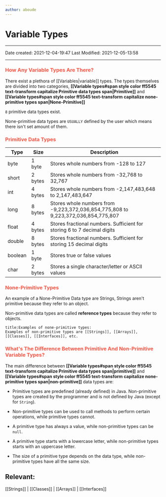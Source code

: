 ```yaml
---
author: aboude
---
```

# Variable Types

---

Date created: 2021-12-04-19:47
Last Modified: 2021-12-05-13:58

---

### <span style="color: #ff5545;text-transform: capitalize;">How any variable types are there?</span>
There exist a plethora of [[Variables|variable]] types. The types themselves are divided into two categories, **[[Variable types#span style color ff5545 text-transform capitalize Primitive data types span|Primitive]]** and **[[Variable types#span style color ff5545 text-transform capitalize none-primitive types span|None-Primitive]]** 

`8` primitive data types exist.

None-primitive data types are `USUALLY` defined by the user which means there isn't set amount of them.

### <span style="color: #ff5545;text-transform: capitalize;">Primitive data types</span>
| Type    | Size    | Description                                                                       |
| ------- | ------- | --------------------------------------------------------------------------------- |
| byte    | 1 byte  | Stores whole numbers from -128 to 127                                             |
| short   | 2 bytes | Stores whole numbers from -32,768 to 32,767                                       |
| int     | 4 bytes | Stores whole numbers from -2,147,483,648 to 2,147,483,647                         |
| long    | 8 bytes | Stores whole numbers from -9,223,372,036,854,775,808 to 9,223,372,036,854,775,807 |
| float   | 4 bytes | Stores fractional numbers. Sufficient for storing 6 to 7 decimal digits           |
| double  | 8 bytes | Stores fractional numbers. Sufficient for storing 15 decimal digits               |
| boolean | 1 byte  | Stores true or false values                                                       |
| char    | 2 bytes | Stores a single character/letter or ASCII values                                  |

### <span style="color: #ff5545;text-transform: capitalize;"> none-primitive types</span>
An example of a None-Primitive Data type are Strings, Strings aren't primitive because they refer to an object.

Non-primitive data types are called **reference types** because they refer to objects.

```ad-example
title:Examples of none-primitive types:
Examples of non-primitive types are [[Strings]], [[Arrays]], [[Classes]], [[Interfaces]], etc.
```
### <span style="color: #ff5545;text-transform: capitalize;"> what's the difference between primitive and non-primitive variable types?
The main difference between **[[Variable types#span style color ff5545 text-transform capitalize Primitive data types span|primitive]]** and **[[Variable types#span style color ff5545 text-transform capitalize none-primitive types span|non-primitive]]** data types are:

-   Primitive types are predefined (already defined) in Java. Non-primitive types are created by the programmer and is not defined by Java (except for `String`).
-   Non-primitive types can be used to call methods to perform certain operations, while primitive types cannot.
-   A primitive type has always a value, while non-primitive types can be `null`.

-   A primitive type starts with a lowercase letter, while non-primitive types starts with an uppercase letter.

-   The size of a primitive type depends on the data type, while non-primitive types have all the same size.


## Relevant:
[[Strings]] | [[Classes]] | [[Arrays]] | [[Interfaces]]
